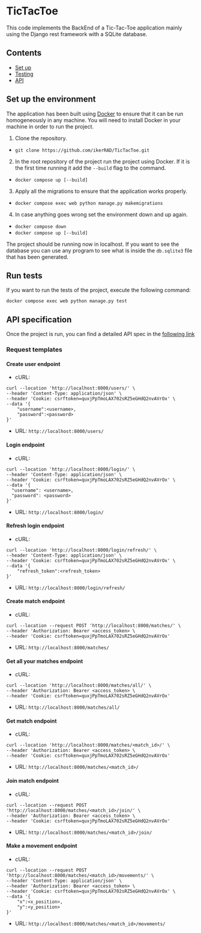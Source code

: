 # TicTacToe

This code implements the BackEnd of a Tic-Tac-Toe application mainly using the Django rest framework
with a SQLite database.

## Contents

- [Set up](#set-up-the-environment)
- [Testing](#run-tests)
- [API](#api-specification)

## Set up the environment

The application has been built using [Docker](https://www.docker.com/) to ensure that it can be run
homogeneously in any machine. You will need to install Docker in your machine in order to run the 
project.

1. Clone the repository.
- `git clone https://github.com/ikerRAD/TicTacToe.git`
2. In the root repository of the project run the project using Docker. If it is
the first time running it add the `--build` flag to the command.
- `docker compose up [--build]`
3. Apply all the migrations to ensure that the application works properly.
- `docker compose exec web python manage.py makemigrations`
4. In case anything goes wrong set the environment down and up again.
- `docker compose down`
- `docker compose up [--build]`

The project should be running now in localhost. If you want to see the database you can use any
program to see what is inside the `db.sqlite3` file that has been generated.

## Run tests

If you want to run the tests of the project, execute the following command:

`docker compose exec web python manage.py test`

## API specification

Once the project is run, you can find a detailed API spec in the [following link](http://localhost:8000/)

### Request templates

#### Create user endpoint
- cURL: 
```
curl --location 'http://localhost:8000/users/' \
--header 'Content-Type: application/json' \
--header 'Cookie: csrftoken=quxjPpTmoLAX702sRZ5eGHdQ2nvAVrOx' \
--data '{
    "username":<username>,
    "password":<password>
}'
```
- URL:
`http://localhost:8000/users/`

#### Login endpoint
- cURL: 
```
curl --location 'http://localhost:8000/login/' \
--header 'Content-Type: application/json' \
--header 'Cookie: csrftoken=quxjPpTmoLAX702sRZ5eGHdQ2nvAVrOx' \
--data '{
  "username": <username>,
  "password": <password>
}'
```
- URL:
`http://localhost:8000/login/`

#### Refresh login endpoint
- cURL: 
```
curl --location 'http://localhost:8000/login/refresh/' \
--header 'Content-Type: application/json' \
--header 'Cookie: csrftoken=quxjPpTmoLAX702sRZ5eGHdQ2nvAVrOx' \
--data '{
    "refresh_token":<refresh_token>
}'
```
- URL:
`http://localhost:8000/login/refresh/`

#### Create match endpoint
- cURL: 
```
curl --location --request POST 'http://localhost:8000/matches/' \
--header 'Authorization: Bearer <access_token> \
--header 'Cookie: csrftoken=quxjPpTmoLAX702sRZ5eGHdQ2nvAVrOx'
```
- URL:
`http://localhost:8000/matches/`

#### Get all your matches endpoint
- cURL: 
```
curl --location 'http://localhost:8000/matches/all/' \
--header 'Authorization: Bearer <access_token> \
--header 'Cookie: csrftoken=quxjPpTmoLAX702sRZ5eGHdQ2nvAVrOx'
```
- URL:
`http://localhost:8000/matches/all/`

#### Get match endpoint
- cURL: 
```
curl --location 'http://localhost:8000/matches/<match_id>/' \
--header 'Authorization: Bearer <access_token> \
--header 'Cookie: csrftoken=quxjPpTmoLAX702sRZ5eGHdQ2nvAVrOx'
```
- URL:
`http://localhost:8000/matches/<match_id>/`

#### Join match endpoint
- cURL: 
```
curl --location --request POST 'http://localhost:8000/matches/<match_id>/join/' \
--header 'Authorization: Bearer <access_token> \
--header 'Cookie: csrftoken=quxjPpTmoLAX702sRZ5eGHdQ2nvAVrOx'
```
- URL:
`http://localhost:8000/matches/<match_id>/join/`

#### Make a movement endpoint
- cURL: 
```
curl --location --request POST 'http://localhost:8000/matches/<match_id>/movements/' \
--header 'Content-Type: application/json' \
--header 'Authorization: Bearer <access_token> \
--header 'Cookie: csrftoken=quxjPpTmoLAX702sRZ5eGHdQ2nvAVrOx' \
--data '{
    "x":<x_position>,
    "y":<y_position>
}'
```
- URL:
`http://localhost:8000/matches/<match_id>/movements/`
